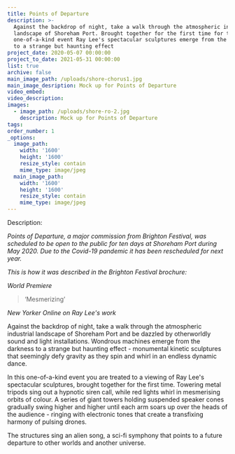 ```yaml
---
title: Points of Departure
description: >-
  Against the backdrop of night, take a walk through the atmospheric industrial
  landscape of Shoreham Port. Brought together for the first time for this
  one-of-a-kind event Ray Lee's spectacular sculptures emerge from the darkness
  to a strange but haunting effect
project_date: 2020-05-07 00:00:00
project_to_date: 2021-05-31 00:00:00
list: true
archive: false
main_image_path: /uploads/shore-chorus1.jpg
main_image_desription: Mock up for Points of Departure
video_embed:
video_description:
images:
  - image_path: /uploads/shore-ro-2.jpg
    description: Mock up for Points of Departure
tags:
order_number: 1
_options:
  image_path:
    width: '1600'
    height: '1600'
    resize_style: contain
    mime_type: image/jpeg
  main_image_path:
    width: '1600'
    height: '1600'
    resize_style: contain
    mime_type: image/jpeg
---
```


Description:

*Points of Departure, a major commission from Brighton Festival, was scheduled to be open to the public for ten days at Shoreham Port during May 2020. Due to the Covid-19 pandemic it has been rescheduled for next year.*

*This is how it was described in the Brighton Festival brochure:*

*World Premiere*

> ‘Mesmerizing’

*New Yorker Online on Ray Lee's work*

Against the backdrop of night, take a walk through the atmospheric industrial landscape of Shoreham Port and be dazzled by otherworldly sound and light installations. Wondrous machines emerge from the darkness to a strange but haunting effect - monumental kinetic sculptures that seemingly defy gravity as they spin and whirl in an endless dynamic dance.&nbsp;

In this one-of-a-kind event you are treated to a viewing of Ray Lee's spectacular sculptures, brought together for the first time. Towering metal tripods sing out a hypnotic siren call, while red lights whirl in mesmerising orbits of colour. A series of giant towers holding suspended speaker cones gradually swing higher and higher until each arm soars up over the heads of the audience - ringing with electronic tones that create a transfixing harmony of pulsing drones.&nbsp;

The structures sing an alien song, a sci-fi symphony that points to a future departure to other worlds and another universe.

&nbsp;